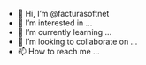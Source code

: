 - 👋 Hi, I’m @facturasoftnet
- 👀 I’m interested in ...
- 🌱 I’m currently learning ...
- 💞️ I’m looking to collaborate on ...
- 📫 How to reach me ...

<!---
facturasoftnet/facturasoftnet is a ✨ special ✨ repository because its `README.md` (this file) appears on your GitHub profile.
You can click the Preview link to take a look at your changes.
--->
